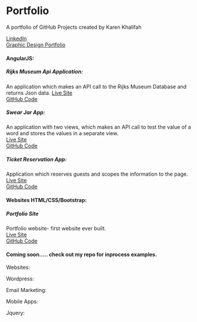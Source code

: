# Portfolio
A portfolio of GitHub Projects created by Karen Khalifah

<a href="https://www.linkedin.com/in/karen-khalifah/" target="_blank">LinkedIn</a> <br>
<a href="https://www.behance.net/karenkhali07d1" target="_blank">Graphic Design Portfolio</a>

<h4>AngularJS:</h4>  

<h5>Rijks Museum Api Application:</h5>
An application which makes an API call to the Rijks Museum Database and returns Json data. 
<a href="https://kkhalifah.github.io/Rijks-Museum-API/">Live Site</a> <br>
<a href="https://github.com/kkhalifah/Rijks-Museum-API">GitHub Code</a>

<h5>Swear Jar App:</h5>
An application with two views, which makes an API call to test the value of a word and stores the values in a separate view.<br>
<a href="https://kkhalifah.github.io/Final-Project/#!/index">Live Site</a> <br>
<a href="https://github.com/kkhalifah/Final-Project">GitHub Code</a>

<h5>Ticket Reservation App:</h5>
Application which reserves guests and scopes the information to the page.<br>
<a href="https://kkhalifah.github.io/reservation-ticket-app/">Live Site</a> <br>
<a href="https://github.com/kkhalifah/reservation-ticket-app">GitHub Code</a>

<h4>Websites HTML/CSS/Bootstrap:</h4>
<h5>Portfolio Site</h5>
Portfolio website- first website ever built.<br>
<a href="https://kkhalifah.github.io/Khalifah-Portfolio-Deliverable-1-2-Final/">Live Site</a> <br>
<a href="https://github.com/kkhalifah/Khalifah-Portfolio-Deliverable-1-2-Final">GitHub Code</a>




<h4> Coming soon..... check out my repo for inprocess examples. </h4>
Websites:

Wordpress:

Email Marketing:

Mobile Apps:



Jquery:

